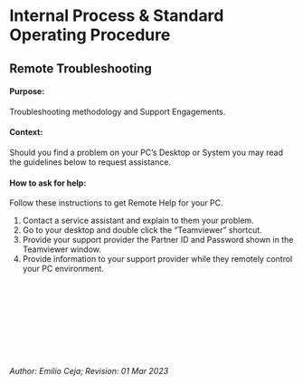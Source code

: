 # Internal Process & Standard Operating Procedure

## Remote Troubleshooting

#### Purpose:
Troubleshooting methodology and Support Engagements.


#### Context:
Should you find a problem on your PC’s Desktop or System you may read the guidelines below to request assistance.


#### How to ask for help:
Follow these instructions to get Remote Help for your PC.
1. Contact a service assistant and explain to them your problem.
2. Go to your desktop and double click the “Teamviewer” shortcut.
3. Provide your support provider the Partner ID and Password shown in the Teamviewer window.
4. Provide information to your support provider while they remotely control your PC environment.

<br />
<br />
<br />
<br />
<br />
<br />
<br />
<br />

*Author: Emilio Ceja; Revision: 01 Mar 2023*
